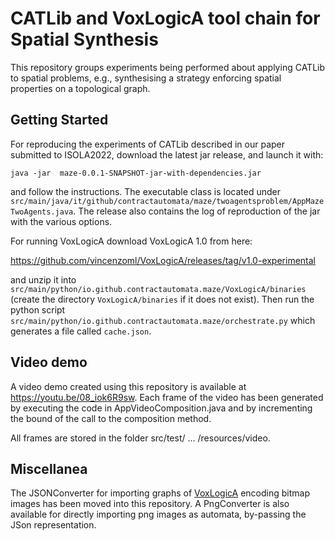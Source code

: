 # CATLib and VoxLogicA tool chain for Spatial Synthesis

This repository groups experiments being performed about applying CATLib to spatial problems, e.g., synthesising a strategy 
enforcing spatial properties on a topological graph.

## Getting Started

For reproducing the experiments of CATLib described in our paper submitted to ISOLA2022, download the latest jar release, and launch it with:

`java -jar  maze-0.0.1-SNAPSHOT-jar-with-dependencies.jar`

and follow the instructions. The executable class is located under `src/main/java/it/github/contractautomata/maze/twoagentsproblem/AppMazeTwoAgents.java`.
The release also contains the log of reproduction of the jar with the various options.

For running VoxLogicA download VoxLogicA 1.0 from here: 

https://github.com/vincenzoml/VoxLogicA/releases/tag/v1.0-experimental 

and unzip it into `src/main/python/io.github.contractautomata.maze/VoxLogicA/binaries` (create the directory `VoxLogicA/binaries` if it does not exist). Then run the python script `src/main/python/io.github.contractautomata.maze/orchestrate.py` which generates a file called `cache.json`. 


## Video demo
A video demo created using this repository is available at https://youtu.be/08_iok6R9sw.
Each frame of the video has been generated by executing the code in  AppVideoComposition.java
and by incrementing the bound of the call to the composition method. 

All frames are stored in the folder src/test/ ... /resources/video.


## Miscellanea

The JSONConverter for importing graphs of <a href="https://github.com/vincenzoml/VoxLogicA">VoxLogicA</a> encoding bitmap images has been moved into this repository.
A PngConverter is also available for directly importing png images as automata, by-passing the JSon representation.
